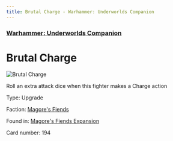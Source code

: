 ```yaml
---
title: Brutal Charge - Warhammer: Underworlds Companion
---
```


### [Warhammer: Underworlds Companion](https://guidokessels.github.io/wh-underworlds)

  

# Brutal Charge

![Brutal Charge](https://warhammerunderworlds.com/wp-content/uploads/sites/6/2018/03/194_ENG.png)

Roll an extra attack dice when this fighter makes a Charge action

Type: Upgrade

Faction: [Magore's Fiends](https://guidokessels.github.io/wh-underworlds/factions/magores-fiends)

Found in: [Magore's Fiends Expansion](https://guidokessels.github.io/wh-underworlds/locations/magores-fiends-expansion)

Card number: 194
